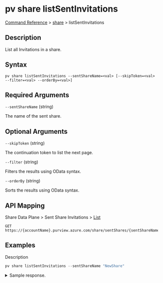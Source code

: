# pv share listSentInvitations

[Command Reference](../../../README.md#command-reference) > [share](./main.md) >  listSentInvitations

## Description

List all Invitations in a share.

## Syntax

```
pv share listSentInvitations --sentShareName=<val> [--skipToken=<val> --filter=<val> --orderBy=<val>]
```

## Required Arguments

`--sentShareName` (string)

The name of the sent share.

## Optional Arguments

`--skipToken` (string)

The continuation token to list the next page.

`--filter` (string)

Filters the results using OData syntax.

`--orderBy` (string)

Sorts the results using OData syntax.

## API Mapping

Share Data Plane > Sent Share Invitations > [List](https://docs.microsoft.com/en-us/rest/api/purview/sharedataplane/sent-share-invitations/list)
```
GET https://{accountName}.purview.azure.com/share/sentShares/{sentShareName}/sentShareInvitations
```

## Examples

Description
```powershell
pv share listSentInvitations --sentShareName "NewShare"
```


<details><summary>Sample response.</summary>
<p>

```json
{
   "value":[
      {
         "id":"/sentShares/NewShare/sentShareInvitations/607c8df07dc82107ccab50bd1b8c792279b1d9fc",
         "invitationKind":"User",
         "name":"607c8df07dc82107ccab50bd1b8c792279b1d9fc",
         "properties":{
            "invitationId":"47d63726-9373-417e-94a2-85afad2edd3e",
            "invitationStatus":"Pending",
            "provisioningState":"Succeeded",
            "senderEmail":"tarifat@microsoft.com",
            "senderName":"Taygan Rifat",
            "senderTenantName":"Microsoft",
            "sentAt":"2022-09-02T13:31:32.6057188Z",
            "shareKind":"InPlace",
            "targetEmail":"taygan.rifat@microsoft.com"
         },
         "type":"sentShares/sentShareInvitations"
      }
   ]
}
```
</p>
</details>
